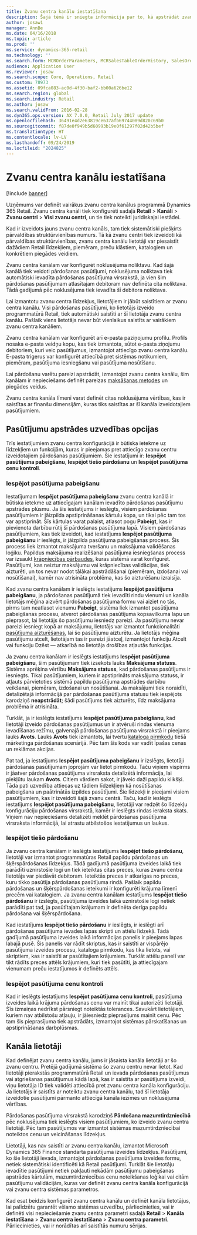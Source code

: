 ```yaml
---
title: Zvanu centra kanālu iestatīšana
description: Šajā tēmā ir sniegta informācija par to, kā apstrādāt zvanu centru pasūtījumus, izmantojot Dynamics 365 Retail.
author: josaw1
manager: AnnBe
ms.date: 04/16/2018
ms.topic: article
ms.prod: ''
ms.service: dynamics-365-retail
ms.technology: ''
ms.search.form: MCROrderParameters, MCRSalesTableOrderHistory, SalesOrderProcessingWorkspace
audience: Application User
ms.reviewer: josaw
ms.search.scope: Core, Operations, Retail
ms.custom: 78973
ms.assetid: 09fca083-ac0d-4f30-baf2-bb00a626be12
ms.search.region: global
ms.search.industry: Retail
ms.author: josaw
ms.search.validFrom: 2016-02-28
ms.dyn365.ops.version: AX 7.0.0, Retail July 2017 update
ms.openlocfilehash: 36491e4d2e63819ce637afb69744089d820c69b0
ms.sourcegitcommit: f87de0f949b5d60993b19e0f61297f02d42b5bef
ms.translationtype: HT
ms.contentlocale: lv-LV
ms.lasthandoff: 09/24/2019
ms.locfileid: "2024825"
---
```

# <a name="set-up-call-center-channels"></a>Zvanu centra kanālu iestatīšana

[!include [banner](includes/banner.md)]

Uzņēmums var definēt vairākus zvanu centra kanālus programmā Dynamics 365 Retail. Zvanu centra kanāli tiek konfigurēti sadaļā **Retail** \> **Kanāli** \> **Zvanu centri** \> **Visi zvanu centri**, un tie tiek noteikti juridiskajai iestādei.

Kad ir izveidots jauns zvanu centra kanāls, tam tiek sistemātiski piešķirts pārvaldības struktūrvienības numurs. Tā kā zvanu centri tiek izveidoti kā pārvaldības struktūrvienības, zvanu centra kanālu lietotāji var piesaistīt dažādiem Retail līdzekļiem, piemēram, preču klāstiem, katalogiem un konkrētiem piegādes veidiem.

Zvanu centra kanālam var konfigurēt noklusējuma noliktavu. Kad šajā kanālā tiek veidoti pārdošanas pasūtījumi, noklusējuma noliktava tiek automātiski ievadīta pārdošanas pasūtījuma virsrakstā, ja vien šim pārdošanas pasūtījumam atlasītajam debitoram nav definēta cita noliktava. Tādā gadījumā pēc noklusējuma tiek ievadīta šī debitora noliktava.

Lai izmantotu zvanu centra līdzekļus, lietotājiem ir jābūt saistītiem ar zvanu centra kanālu. Visi pārdošanas pasūtījumi, ko lietotājs izveido programmatūrā Retail, tiek automātiski saistīti ar šī lietotāja zvanu centra kanālu. Pašlaik viens lietotājs nevar būt vienlaikus saistīts ar vairākiem zvanu centra kanāliem.

Zvanu centra kanālam var konfigurēt arī e-pasta paziņojumu profilu. Profils nosaka e-pasta veidņu kopu, kas tiek izmantota, sūtot e-pasta ziņojumu debitoriem, kuri veic pasūtījumus, izmantojot attiecīgo zvanu centra kanālu. E-pasta trigerus var konfigurēt attiecībā pret sistēmas notikumiem, piemēram, pasūtījuma iesniegšanu vai pasūtījuma nosūtīšanu.

Lai pārdošanu varētu pareizi apstrādāt, izmantojot zvanu centra kanālu, šim kanālam ir nepieciešams definēt pareizas [maksāšanas metodes](https://docs.microsoft.com/dynamics365/unified-operations/retail/work-with-payments) un piegādes veidus.

Zvanu centra kanāla līmenī varat definēt citas noklusējuma vērtības, kas ir saistītas ar finanšu dimensijām, kuras tiks saistītas ar šī kanāla izveidotajiem pasūtījumiem.

## <a name="options-for-order-processing-behavior"></a>Pasūtījumu apstrādes uzvedības opcijas

Trīs iestatījumiem zvanu centra konfigurācijā ir būtiska ietekme uz līdzekļiem un funkcijām, kuras ir pieejamas pret attiecīgo zvanu centru izveidotajiem pārdošanas pasūtījumiem. Šie iestatījumi ir: **Iespējot pasūtījuma pabeigšanu**, **Iespējot tiešo pārdošanu** un **Iespējot pasūtījuma cenu kontroli**.

### <a name="enable-order-completion"></a>Iespējot pasūtījuma pabeigšanu

Iestatījumam **Iespējot pasūtījuma pabeigšanu** zvanu centra kanālā ir būtiska ietekme uz attiecīgajam kanālam ievadīto pārdošanas pasūtījumu apstrādes plūsmu. Ja šis iestatījums ir ieslēgts, visiem pārdošanas pasūtījumiem ir jāizpilda apstiprināšanas kārtulu kopa, un tikai pēc tam tos var apstiprināt. Šīs kārtulas varat palaist, atlasot pogu **Pabeigt**, kas ir pievienota darbību rūtij šī pārdošanas pasūtījuma lapā. Visiem pārdošanas pasūtījumiem, kas tiek izveidoti, kad iestatījums **Iespējot pasūtījuma pabeigšanu** ir ieslēgts, ir jāizpilda pasūtījuma pabeigšanas process. Šis process liek izmantot maksājuma tveršanu un maksājuma validēšanas loģiku. Papildus maksājuma realizēšanai pasūtījuma iesniegšanas process var izsaukt [krāpniecības pārbaudes](https://docs.microsoft.com/dynamics365/unified-operations/retail/set-up-fraud-alerts), kuras sistēmā varat konfigurēt. Pasūtījumi, kas neiztur maksājumu vai krāpniecības validācijas, tiek aizturēti, un tos nevar nodot tālākai apstrādāšanai (piemēram, izdošanai vai nosūtīšanai), kamēr nav atrisināta problēma, kas šo aizturēšanu izraisīja.

Kad zvanu centra kanālam ir ieslēgts iestatījums **Iespējot pasūtījuma pabeigšanu**, ja pārdošanas pasūtījumā tiek ievadīti rindu vienumi un kanāla lietotājs mēģina aizvērt pārdošanas pasūtījuma formu vai aiziet no tās, pirms tam neatlasot vienumu **Pabeigt**, sistēma liek izmantot pasūtījuma pabeigšanas procesu, atverot pārdošanas pasūtījuma kopsavilkuma lapu un pieprasot, lai lietotājs šo pasūtījumu iesniedz pareizi. Ja pasūtījumu nevar pareizi iesniegt kopā ar maksājumu, lietotājs var izmantot funkcionalitāti [pasūtījuma aizturēšanas](https://docs.microsoft.com/dynamics365/unified-operations/retail/work-with-order-holds), lai šo pasūtījumu aizturētu. Ja lietotājs mēģina pasūtījumu atcelt, lietotājam tas ir pareizi jāatceļ, izmantojot funkciju Atcelt vai funkciju Dzēst — atkarībā no lietotāja drošības atļautās funkcijas.

Ja zvanu centra kanālam ir ieslēgts iestatījums **Iespējot pasūtījuma pabeigšanu**, šim pasūtījumam tiek izsekots lauks **Maksājuma statuss**. Sistēma aprēķina vērtību **Maksājuma statuss**, kad pārdošanas pasūtījums ir iesniegts. Tikai pasūtījumiem, kuriem ir apstiprināts maksājuma statuss, ir atļauts pārvietoties sistēmā papildu pasūtījuma apstrādes darbību veikšanai, piemēram, izdošanai un nosūtīšanai. Ja maksājumi tiek noraidīti, detalizētajā informācijā par pārdošanas pasūtījuma statusu tiek iespējots karodziņš **neapstrādāt**; šādi pasūtījums tiek aizturēts, līdz maksājuma problēma ir atrisināta.

Turklāt, ja ir ieslēgts iestatījums **Iespējot pasūtījuma pabeigšanu**, kad lietotāji izveido pārdošanas pasūtījumus un ir atvēruši rindas vienuma ievadīšanas režīmu, galvenajā pārdošanas pasūtījuma virsrakstā ir pieejams lauks **Avots**. Lauks **Avots** tiek izmantots, lai tvertu [kataloga pirmkodu](https://docs.microsoft.com/dynamics365/unified-operations/retail/call-center-catalogs) tiešā mārketinga pārdošanas scenārijā. Pēc tam šis kods var vadīt īpašas cenas un reklāmas akcijas.

Pat tad, ja iestatījums **Iespējot pasūtījuma pabeigšanu** ir izslēgts, lietotāji pārdošanas pasūtījumam joprojām var lietot pirmkodu. Taču viņiem vispirms ir jāatver pārdošanas pasūtījuma virsraksta detalizētā informācija, lai piekļūtu laukam **Avots**. Citiem vārdiem sakot, ir jāveic daži papildu klikšķi. Tāda pati uzvedība attiecas uz tādiem līdzekļiem kā nosūtīšanas pabeigšana un paātrinātās izpildes pasūtījumi. Šie līdzekļi ir pieejami visiem pasūtījumiem, kas ir izveidoti šajā zvanu centrā. Taču, kad ir ieslēgts iestatījums **Iespējot pasūtījuma pabeigšanu**, lietotāji var redzēt šo līdzekļu konfigurāciju pārdošanas virsrakstā, kamēr ir ieslēgts rindas ieraksta skats. Viņiem nav nepieciešams detalizēti meklēt pārdošanas pasūtījuma virsraksta informācijā, lai atrastu atbilstošos iestatījumus un laukus.

### <a name="enable-direct-selling"></a>Iespējot tiešo pārdošanu

Ja zvanu centra kanālam ir ieslēgts iestatījums **Iespējot tiešo pārdošanu**, lietotāji var izmantot programmatūras Retail papildu pārdošanas un šķērspārdošanas līdzekļus. Tādā gadījumā pasūtījuma izveides laikā tiek parādīti uznirstošie logi un tiek ieteiktas citas preces, kuras zvanu centra lietotājs var piedāvāt debitoram. Ieteiktās preces ir atkarīgas no preces, kuru tikko pasūtīja pārdošanas pasūtījuma rindā. Pašlaik papildu pārdošanas un šķērspārdošanas ieteikumi ir konfigurēti krājuma līmenī precēm vai katalogiem. Ja zvanu centra kanālam iestatījums **Iespējot tiešo pārdošanu** ir izslēgts, pasūtījuma izveides laikā uznirstošie logi netiek parādīti pat tad, ja pasūtītajam krājumam ir definēta derīga papildu pārdošana vai šķērspārdošana.

Kad iestatījums **Iespējot tiešo pārdošanu** ir ieslēgts, ir ieslēgti arī pārdošanas pasūtījuma ievades lapas skripti un attēlu līdzekļi. Tādā gadījumā pasūtījuma izveides laikā informācijas panelis ir pieejams lapas labajā pusē. Šis panelis var rādīt skriptus, kas ir saistīti ar vispārējo pasūtījuma izveides procesu, kataloga pirmkodu, kas tika lietots, vai skriptiem, kas ir saistīti ar pasūtītajiem krājumiem. Turklāt attēlu panelī var tikt rādīts preces attēls krājumiem, kuri tiek pasūtīti, ja attiecīgajam vienumam preču iestatījumos ir definēts attēls.

### <a name="enable-order-price-control"></a>Iespējot pasūtījuma cenu kontroli

Kad ir ieslēgts iestatījums **Iespējot pasūtījuma cenu kontroli**, pasūtījuma izveides laikā krājuma pārdošanas cenu var mainīt tikai autorizēti lietotāji. Šīs izmaiņas nedrīkst pārsniegt noteiktās tolerances. Savukārt lietotājiem, kuriem nav atbilstošu atļauju, ir jāiesniedz pieprasījums mainīt cenu. Pēc tam šis pieprasījuma tiek apstrādāts, izmantojot sistēmas pārskatīšanas un apstiprināšanas darbplūsmas.

## <a name="channel-users"></a>Kanāla lietotāji

Kad definējat zvanu centra kanālu, jums ir jāsaista kanāla lietotāji ar šo zvanu centru. Pretējā gadījumā sistēma šo zvanu centru nevar lietot. Kad lietotāji pierakstās programmatūrā Retail un ievada pārdošanas pasūtījumus vai atgriešanas pasūtījumus kādā lapā, kas ir saistīta ar pasūtījuma izveidi, viņu lietotāja ID tiek validēti attiecībā pret zvanu centra kanāla konfigurāciju. Ja lietotājs ir saistīts ar noteiktu zvanu centra kanālu, tad šī lietotāja izveidotie pasūtījumi pārmanto attiecīgā kanāla iezīmes un noklusējuma vērtības.

Pārdošanas pasūtījuma virsrakstā karodziņš **Pārdošana mazumtirdzniecībā** pēc noklusējuma tiek ieslēgts visiem pasūtījumiem, ko izveido zvanu centra lietotāji. Pēc tam pasūtījumos var izmantot sistēmas mazumtirdzniecībai noteiktos cenu un veicināšanas līdzekļus.


Lietotāji, kas nav saistīti ar zvanu centra kanālu, izmantot Microsoft Dynamics 365 Finance standarta pasūtījuma izveides līdzekļus. Pasūtījumi, ko šie lietotāji ievada, izmantojot pārdošanas pasūtījuma izveides formu, netiek sistemātiski identificēti kā Retail pasūtījumi. Turklāt šie lietotāju ievadītie pasūtījumi netiek pakļauti nekādām pasūtījumu pabeigšanas apstrādes kārtulām, mazumtirdzniecības cenu noteikšanas loģikai vai citām pasūtījumu validācijām, kuras var definēt zvanu centra kanāla konfigurācijā vai zvanu centra sistēmas parametros.


Kad esat beidzis konfigurēt zvanu centra kanālu un definēt kanāla lietotājus, lai palīdzētu garantēt vēlamo sistēmas uzvedību, pārliecinieties, vai ir definēti visi nepieciešamie zvanu centra parametri sadaļā **Retail** \> **Kanāla iestatīšana** \> **Zvanu centra iestatīšana** \> **Zvanu centra parametri**. Pārliecinieties, vai ir norādītas arī saistītās numuru sērijas.
